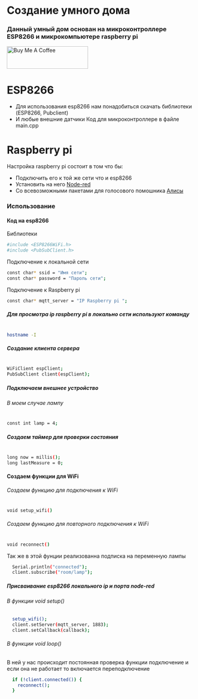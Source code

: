 # Создание умного дома
### Данный умный дом основан на микроконтроллере ESP8266 и микрокомпьютере raspberry pi 


<a href="https://www.buymeacoffee.com/appcraftstudio" target="_blank"><img src="https://cdn.buymeacoffee.com/buttons/v2/default-yellow.png" alt="Buy Me A Coffee" style="height: 60px !important;width: 217px !important;" ></a>


# ESP8266

  - Для использования esp8266 нам понадобиться скачать библиотеки (ESP8266, Pubclient)
- И любые внешние датчики 
Код для микроконтроллере в файле main.cpp  
# Raspberry pi

Настройка raspberry pi состоит в том что бы: 
* Подключить его к той же сети что и esp8266 
* Установить на него [Node-red](https://nodered.org/)
* Со всевозможными пакетами для голосового помошника [Алисы](https://flows.nodered.org/node/node-red-contrib-yandex-alice-command)

### Использование
#### Код на esp8266
Библиотеки
```sh
#include <ESP8266WiFi.h>
#include <PubSubClient.h>
```
Подключение к локальной сети 

```sh
const char* ssid = "Имя сети";
const char* password = "Пароль сети";
```
Подключение к Raspberry pi 
```sh
const char* mqtt_server = "IP Raspberry pi ";
```
##### Для просмотра ip raspberry pi в локально сети используют команду
#
```sh
hostname -I
```
##### Создание клиента сервера
#
```sh
WiFiClient espClient;
PubSubClient client(espClient);
```
##### Подключаем внешнее устройство 
###### В моем случае лампу
#
```sh
const int lamp = 4;
```
##### Создаем таймер для проверки состояния 
#
```sh
long now = millis();
long lastMeasure = 0;
```
#### Создаем функции для WiFi
###### Создаем функцию для подключения к WiFi
#
```sh
void setup_wifi() 
```
###### Создаем функцию для повторного подключения к WiFi
#
```sh
void reconnect()
``` 
Так же в этой фунции реализованна подписка на переменную лампы
```sh
  Serial.println("connected");  
  client.subscribe("room/lamp");
``` 
##### Присваивание esp8266 локального ip и порта node-red
###### В функции void setup()
```sh
  setup_wifi();
  client.setServer(mqtt_server, 1883);
  client.setCallback(callback);
 ```
###### В функции void loop()
В ней у нас происходит постоянная проверка функции подключение и если она не работает то включается переподключение
```sh
  if (!client.connected()) {
    reconnect();
  }
 ```
